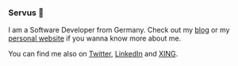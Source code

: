### Servus 👋

I am a Software Developer from Germany. Check out my [blog](https://blog.m5e.de/) or my [personal website](https://christoph.miksche.org/) if you wanna know more about me.

You can find me also on [Twitter](https://twitter.com/cmiksche), [LinkedIn](https://www.linkedin.com/in/cmiksche/) and [XING](https://www.xing.com/profile/Christoph_Miksche).

<!--
**CMiksche/CMiksche** is a ✨ _special_ ✨ repository because its `README.md` (this file) appears on your GitHub profile.

Here are some ideas to get you started:

- 🔭 I’m currently working on ...
- 🌱 I’m currently learning ...
- 👯 I’m looking to collaborate on ...
- 🤔 I’m looking for help with ...
- 💬 Ask me about ...
- 📫 How to reach me: ...
- 😄 Pronouns: ...
- ⚡ Fun fact: ...
-->

